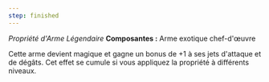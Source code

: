 ```yaml
---
step: finished
---
```

_Propriété d'Arme Légendaire_
__Composantes :__ Arme exotique chef-d'œuvre

Cette arme devient magique et gagne un bonus de +1 à ses jets d'attaque et de dégâts. Cet effet se cumule si vous appliquez la propriété à différents niveaux.